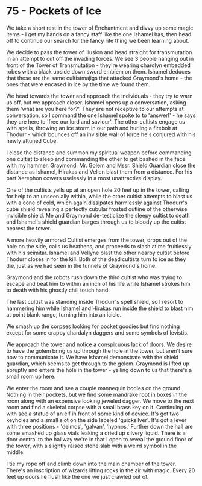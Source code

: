 # 75 - Pockets of Ice

We take a short rest in the tower of Enchantment and divvy up some magic items - I get my hands on a fancy staff like the one Ishamel has, then head off to continue our search for the fancy rite thing we been learning about.

We decide to pass the tower of illusion and head straight for transmutation in an attempt to cut off the invading forces.  We see 3 people hanging out in front of the Tower of Transmutation - they're wearing chardlyn embedded robes with a black upside down sword emblem on them.  Ishamel deduces that these are the same cultistmajigs that attacked Graymond's home - the ones that were encased in ice by the time we found them.

We head towards the tower and approach the individuals - they try to warn us off, but we approach closer.  Ishamel opens up a conversation, asking them 'what are you here for?'.  They are not receptive to our attempts at conversation, so I command the one Ishamel spoke to to 'answer!' - he says they are here to 'free our lord and saviour'.  The other cultists engage us with spells, throwing an ice storm in our path and hurling a firebolt at Thodurr - which bounces off an invisible wall of force he's conjured with his newly attuned Cube.

I close the distance and summon my spiritual weapon before commanding one cultist to sleep and commanding the other to get bashed in the face with my hammer.  Graymond, Mr. Golem and Mssr. Shield Guardian close the distance as Ishamel, Hirakas and Vellen blast them from a distance.  For his part Xerephon cowers uselessly in a most unattractive display.

One of the cultists yells up at an open hole 20 feet up in the tower, calling for help to an unseen ally within, while the other cultist attempts to blast us with a cone of cold, which again dissipates harmlessly against Thodurr's cube shield revealing a perfectly cubular frosted outline of the otherwise invisible shield.  Me and Graymond de-testiclize the sleepy cultist to death and Ishamel's shield guardian barges through us to bloody up the cultist nearest the tower.

A more heavily armored Cultist emerges from the tower, drops out of the hole on the side, calls us heathens, and proceeds to slash at me fruitlessly with his scimitar.  Ishamel and Vellyne blast the other nearby cultist before Thodurr closes in for the kill.  Both of the dead cultists turn to ice as they die, just as we had seen in the tunnels of Graymond's home.

Graymond and the robots rush down the third cultist who was trying to escape and beat him to within an inch of his life while Ishamel strokes him to death with his ghostly chill touch hand.

The last cultist was standing inside Thodurr's spell shield, so I resort to hammering him while Ishamel and Hirakas run inside the shield to blast him at point blank range, turning him into an icicle.

We smash up the corpses looking for pocket goodies but find nothing except for some crappy chardalyn daggers and some symbols of levistis.

We approach the tower and notice a conspicuous lack of doors.  We desire to have the golem bring us up through the hole in the tower, but aren't sure how to communicate it. We have Ishamel demonstrate with the shield guardian, which seems to get through to the golem.  Graymond is lifted up abruptly and enters the hole in the tower - yelling down to us that there's a small room up here.

We enter the room and see a couple mannequin bodies on the ground.  Nothing in their pockets, but we find some mandrake root in boxes in the room along with an expensive looking jeweled dagger.  We move to the next room and find a skeletal corpse with a small brass key on it. Continuing on with see a statue of an elf in front of some kind of device.  It's got two keyholes and a small slot on the side labeled 'quicksilver'.  It's got a lever with three positions - 'deimos', 'galvan', 'hypnos.'  Further down the hall are some smashed up glass vials leaking a dried up silvery liquid.  There is a door central to the hallway we're in that I open to reveal the ground floor of the tower, with a slightly raised stone slab with a weird symbol in the middle.

I tie my rope off and climb down into the main chamber of the tower.  There's an inscription of wizards lifting rocks in the air with magic. Every 20 feet up doors lie flush like the one we just crawled out of.